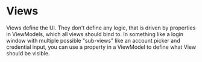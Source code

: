 # Views
Views define the UI. They don't define any logic, that is driven by properties in ViewModels, which all views should bind to.
In something like a login window with multiple possible "sub-views" like an account picker and credential input, you can use a property in a ViewModel to define what View should be visible.